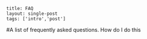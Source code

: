 
```
title: FAQ
layout: single-post
tags: ['intro','post']

```

#A list of frequently asked questions.
How do I do this

